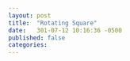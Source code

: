 ```yaml
---
layout: post
title:  "Rotating Square"
date:   301-07-12 10:16:36 -0500
published: false
categories: 
---
```




<html>
  <body>
    <script type="text/javascript" src="/assets/square.js"></script>
    <div id="container"></div>
  </body>
</html>
